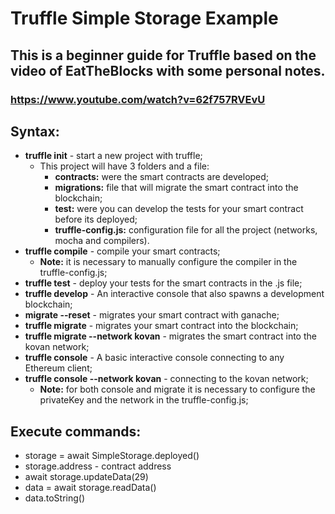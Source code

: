 # Truffle Simple Storage Example
## This is a beginner guide for Truffle based on the video of EatTheBlocks with some personal notes. 
### https://www.youtube.com/watch?v=62f757RVEvU

## Syntax: 
* **truffle init** - start a new project with truffle;
  * This project will have 3 folders and a file: 
    * **contracts:** were the smart contracts are developed; 
    * **migrations:** file that will migrate the smart contract into the blockchain; 
    * **test:** were you can develop the tests for your smart contract before its deployed;
    * **truffle-config.js:** configuration file for all the project (networks, mocha and compilers).
* **truffle compile** - compile your smart contracts;
  * **Note:** it is necessary to manually  configure the compiler in the truffle-config.js; 
* **truffle test** - deploy your tests for the smart contracts in the .js file;
* **truffle develop** - An interactive console that also spawns a development blockchain;
* **migrate --reset** - migrates your smart contract with ganache;
* **truffle migrate** - migrates your smart contract into the blockchain; 
* **truffle migrate --network kovan** - migrates the smart contract into the kovan network; 
* **truffle console** -  A basic interactive console connecting to any Ethereum client;
* **truffle console --network  kovan** - connecting to the kovan network;
  * **Note:** for both console and migrate it is necessary to configure the privateKey and the network in the truffle-config.js; 

## Execute commands: 
* storage = await SimpleStorage.deployed()
* storage.address - contract address 
* await storage.updateData(29)
*  data = await storage.readData()
* data.toString()
